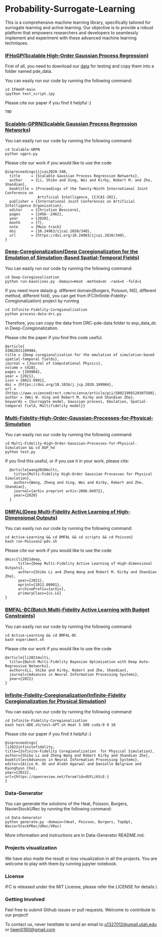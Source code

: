 # Probability-Surrogate-Learning
This is a comprehensive machine learning library, specifically tailored for surrogate learning and active learning. Our objective is to provide a robust platform that empowers researchers and developers to seamlessly implement and experiment with these advanced machine learning techniques.

### [IFHoGP(Scalable High-Order Gaussian Process Regression)](http://proceedings.mlr.press/v89/zhe19a/zhe19a.pdf)
First of all, you need to download our [data](https://drive.google.com/file/d/1ekh_rITLrXvPyThm7DSid8fl8YuyYQVK/view?usp=sharing) for testing and copy them into a folder named pde_data.

You can easily run our code by running the following command:
```commandline
cd IFHoGP-main
ipython test_script.ipy
```
Please cite our paper if you find it helpful :)
```commandline
TBD
```

### [Scalable-GPRN(Scalable Gaussian Process Regression Networks)](https://arxiv.org/abs/2003.11489)

You can easily run our code by running the following command:
```commandline
cd Scalable-GRPN
python sgprn.py
```
Please cite our work if you would like to use the code
```commandline
@inproceedings{ijcai2020-340,
  title     = {Scalable Gaussian Process Regression Networks},
  author    = {Li, Shibo and Xing, Wei and Kirby, Robert M. and Zhe, Shandian},
  booktitle = {Proceedings of the Twenty-Ninth International Joint Conference on
               Artificial Intelligence, {IJCAI-20}},
  publisher = {International Joint Conferences on Artificial Intelligence Organization},             
  editor    = {Christian Bessiere},	
  pages     = {2456--2462},
  year      = {2020},
  month     = {7},
  note      = {Main track}
  doi       = {10.24963/ijcai.2020/340},
  url       = {https://doi.org/10.24963/ijcai.2020/340},
}
```

### [Deep-Coregionalization(Deep Coregionalization for the Emulation of Simulation-Based Spatial-Temporal Fields)](https://arxiv.org/abs/1910.07577)
You can easily run our code by running the following command:

```commandline
cd Deep-Coregionalization
python run-baselines.py -domain=Heat -method=dc -rank=5 -fold=1
```

If you need more data(e.g. different domain(Burgers, Poisson, NS), different method, different fold), you can get from IFC(Infinite-Fidelity-Coregionalization) project by running
```commandline
cd Infinite-Fidelity-Coregionalization
python process-data-drc.py
```
Therefore, you can copy the data from DRC-pde-data folder to exp_data_dc in Deep-Coregionalization.

Please cite the paper if you find this code useful.
```commandline
@article{
XING2021109984, 
title = {Deep coregionalization for the emulation of simulation-based spatial-temporal fields}, 
journal = {Journal of Computational Physics}, 
volume = {428}, 
pages = {109984}, 
year = {2021}, 
issn = {0021-9991}, 
doi = {https://doi.org/10.1016/j.jcp.2020.109984}, 
url = {https://www.sciencedirect.com/science/article/pii/S0021999120307580}, 
author = {Wei W. Xing and Robert M. Kirby and Shandian Zhe}, 
keywords = {Surrogate model, Gaussian process, Emulation, Spatial-temporal field, Multifidelity model}}
```

### [Multi-Fidelity-High-Order-Gaussian-Processes-for-Physical-Simulation](https://arxiv.org/abs/2006.04972)
You can easily run our code by running the following command:
```commandline
cd Multi-Fidelity-High-Order-Gaussian-Processes-for-Physical-Simulation && cd DGP_hd
python test.py
```
If you find this useful, or if you use it in your work, please cite:
```
  @article{wang2020multi,
    title={Multi-Fidelity High-Order Gaussian Processes for Physical Simulation},
    author={Wang, Zheng and Xing, Wei and Kirby, Robert and Zhe, Shandian},
    journal={arXiv preprint arXiv:2006.04972}, 
    year={2020}
  }
```
### [DMFAL(Deep Multi-Fidelity Active Learning of High-Dimensional Outputs)](https://arxiv.org/abs/2012.00901)
You can easily run our code by running the following command:
```commandline
cd Active-Learning && cd DMFAL && cd scripts && cd Poisson2
bash run-Poisson2-pdv.sh
```
Please cite our work if you would like to use the code
```commandline
@misc{li2021deep,
      title={Deep Multi-Fidelity Active Learning of High-dimensional Outputs}, 
      author={Shibo Li and Zheng Wang and Robert M. Kirby and Shandian Zhe},
      year={2021},
      eprint={2012.00901},
      archivePrefix={arXiv},
      primaryClass={cs.LG}
}
```

### [BMFAL-BC(Batch Multi-Fidelity Active Learning with Budget Constraints)](https://arxiv.org/abs/2106.09884)
You can easily run our code by running the following command:
```commandline
cd Active-Learning && cd BMFAL-BC
bash experiment.sh
```

Please cite our work if you would like to use the code
```commandline
@article{li2021multi,
  title={Batch Multi-Fidelity Bayesian Optimization with Deep Auto-Regressive Networks},
  author={Li, Shibo and Kirby, Robert and Zhe, Shandian},
  journal={Advances in Neural Information Processing Systems},
  year={2021}
}
```
### [Infinite-Fidelity-Coregionalization(Infinite-Fidelity Coregionalization for Physical Simulation)](https://openreview.net/forum?id=dUYLikScE-)
You can easily run our code by running the following command:
```commandline
cd Infinite-Fidelity-Coregionalization
bash test-ODE.sh/test-GPT.sh Heat 5 500 cuda:0 0 10
```

Please cite our paper if you find it helpful :)
```commandline
@inproceedings{
li2022infinitefidelity,
title={Infinite-Fidelity Coregionalization  for Physical Simulation},
author={Shibo Li and Zheng Wang and Robert Kirby and Shandian Zhe},
booktitle={Advances in Neural Information Processing Systems},
editor={Alice H. Oh and Alekh Agarwal and Danielle Belgrave and Kyunghyun Cho},
year={2022},
url={https://openreview.net/forum?id=dUYLikScE-}
}
```
### Data-Generator
You can generate the solutions of the Heat, Poisson, Burgers, NavierStockURec by running the following command:
```commandline
cd Data-Generator
python generate.py -domain=(Heat, Poisson, Burgers, TopOpt, NavierStockPRec/URec/VRec)
```
More information and instructions are in Data-Generator README.md.

### Projects visualization
We have also made the result or loss visualization in all the projects. You are welcome to play with them by running jupyter notebook.


### License
IFC is released under the MIT License, please refer the LICENSE for details.\

### Getting Involved
Feel free to submit Github issues or pull requests. Welcome to contribute to our project!

To contact us, never hestitate to send an email to u1327012@umail.utah.edu or liwen0160@gmail.com